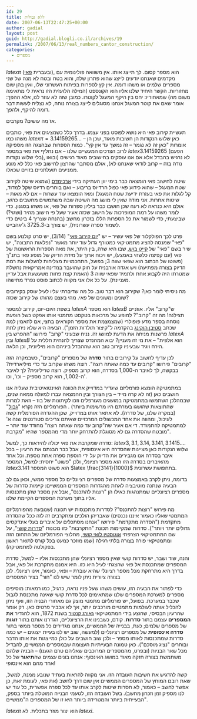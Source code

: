 ```yaml
---
id: 29
title: ללא גבולות
date: 2007-06-13T22:47:25+00:00
author: gadial
layout: post
guid: http://gadial.blogli.co.il/archives/19
permalink: /2007/06/13/real_numbers_cantor_construction/
categories:
  - מספרים
---
```

$latex \pi$ (ובעברית [פאי](http://he.wikipedia.org/wiki/%D7%A4%D7%90%D7%99)), הוא מספר קסום. לך תייצג אותו. אין משוואה פולינומית עם מקדמים שאנחנו יודעים לייצג שהוא פתרון שלה, והוא בטח ובטח לא מנה של שני מספרים שלמים או משהו דומה. אין קץ לספרות בפיתוח העשרוני שלו, ואין בהן שום מחזוריות. הקשר היחיד שלנו אליו הוא הקונספט (המילה הלועזית הזו נראית לי מתאימה משום מה) שמאחוריו: יחס בין היקף המעגל לקוטרו. כמובן שזה לא עוזר לנו, אלא ההפך: אומר שאם את קוטר המעגל אנחנו מסוגלים לייצג בצורה נוחה, לא נצליח לעשות דבר דומה להיקף, ולהפך.

אז מה עושים? מקרבים.

תעשיית קירוב פאי היא נושא לפוסט בפני עצמו. בדרך כלל כשמציגים את פאי, כותבים משהו כמו $latex \pi=3.14159265\dots$ &#8211; כאן שלוש הנקודות הן חשובות מאוד, שכן הן אומרות "כאן זה לא נגמר &#8211; זה נמשך עד אין קץ". כמות הספרות שבהצגה הזו מספיקה לרוב הצרכים המעשיים שלנו &#8211; אם נחליף את פאי במספר $latex 3.14159265$ (הפעם בלי שלוש נקודות), לא נרגיש בהבדל אלא אם אנו עוסקים בחישובים מאוד רגישים (ובואו נודה בזה &#8211; קרוב לודאי שאנחנו לא), אולם מסתבר שהרצון לחישוב פאי כלל לא מונע ממניעים תועלתניים בזויים שכאלו.

שיטה לחישוב פאי הומצאה כבר בימי יוון העתיקה בידי [ארכימדס](http://he.wikipedia.org/wiki/%D7%90%D7%A8%D7%9B%D7%99%D7%9E%D7%93%D7%A1) (שמצא שיטה לקירוב שטח המעגל &#8211; שהוא כידוע פאי כפול הרדיוס בריבוע &#8211; ואם בוחרים רדיוס שקל למדוד, קל לגלות את פאי בעזרת ידיעת שטח המעגל) ומאז הומצאו עוד עשרות &#8211; אם לא מאות &#8211; שיטות אחרות. אני מודה שאין לי מושג מה השיטה שבה משתמשים מחשבים כרגע, אולם היא כנראה לא רעה שכן חושבו כבר ביליון ספרות של פאי, או משהו בסגנון. כדי לומר משהו על רמת המופרכות של חישוב שכזה אעיר שעל פי חישוב מהיר (ושגוי?) שביצעתי, כדי לשמור את כל הספרות הללו בזכרון מחשב (בהנחה שצריך 4 ביטים כדי לשמור ספרה עשרונית), יש צורך ב-3725.3 ג'יגהבייט.

פרט לכך הפולקלור של פאי עשיר &#8211; יש "[יום קירוב פאי](http://he.wikipedia.org/wiki/%D7%99%D7%95%D7%9D_%D7%A7%D7%99%D7%A8%D7%95%D7%91_%D7%A4%D7%90%D7%99)" (3/14), יש סרט קולנוע בשם "פאי" שמנסה להציג מתמטיקאי כמטורף גדול עוד יותר מאשר "נפלאות התבונה", יש שיר בשם "פאי" של [קייט בוש](http://he.wikipedia.org/wiki/%D7%A7%D7%99%D7%99%D7%98_%D7%91%D7%95%D7%A9), שבו היא שרה, בין היתר, את מאה הספרות הראשונות של פאי (עם קפיצה כלשהי באמצע), יש ויכוח ארוך על מידת הדיוק של מופע פאי בתנ"ך (פשוטו של הכתוב הוא שפאי שווה 3; בפועל, התחכמויות מצליחות להעלות את רמת הדיוק בצורה מפתיעה) ויש אגדה אורבנית על חוק שהועבר במדינה אמריקאית נחשלת שמטרתו היה לקבוע אחת ולתמיד שפאי שווה 3 (האמת קצת פחות משעשעת אבל עדיין מעניינת). על כל אלו אני מקווה לכתוב פוסט נפרד מתישהו.

מה ניסיתי לומר כאן? שקירוב הוא דבר טוב. כל מה שדיברתי עליו לעיל עוסק בקירובים שונים ומשונים של פאי. מהי בעצם מהותו של קירוב שכזה?

בשפת היום-יום, קירוב למספר $latex A$ הוא מספר $latex B$ ש"קרוב" אליו. אוזניים תצילנה! מה זה "קרוב"? למופע של מרכאות בטקסט מתמטי אותו אפקט כשל הופעת נוסחה בספר מדע פופולרי (שמצמצמת את מספר הקוראים בחצי, אם להאמין למה שכתב [סטיבן הוקינג](http://he.wikipedia.org/wiki/%D7%A1%D7%98%D7%99%D7%91%D7%9F_%D7%94%D7%95%D7%A7%D7%99%D7%A0%D7%92) בהקדמה ל"קיצור תולדות הזמן"). הבעיה היא שלא ניתן לתת פרשנות מניחה את הדעת למושג זה. נניח שבעיני "קרוב" פירושו "ההפרש בין $latex A$ ובין $latex B$ הוא אלפית" &#8211; את מי זה מעניין? יבוא המהנדס שצריך להנחית חללית על הירח ויגיד שבעיניו קירוב טוב הוא שההבדל ביניהם הוא מיליונית, וכן הלאה.

לכן עדיף לחשוב על קירובים בתור **סדרה** של מספרים "קרובים", כשבמקרה הזה "קרובים" פירושו "קרובים עד כמה שאתה רוצה". רוצה משהו שקרוב עד כדי מיליארדית? בבקשה, לך לאיבר ה-1,000 בסדרה, הוא קרוב מספיק. רוצה טריליונית? לך לאיבר ה-1,002, הוא קרוב מספיק &#8211; וכו', וכו'.

במתמטיקה הומצא פורמליזם שיגדיר במדוייק את הכוונה האינטואיטיבית שעליה אנו חושבים כאן (זה לא קרה מייד &#8211; בין הצורך ובין ההמצאה עברו למעלה ממאה שנים, שבמהלכן השתמשו במתמטיקה במושגים מעורפלים וזכו לקיתונות של בוז &#8211; וזאת למרות שהתוצאות שהושגו בעזרתם היו מרשימות ביותר) . הפורמליזם הזה נקרא "[גבול](http://he.wikipedia.org/wiki/%D7%92%D7%91%D7%95%D7%9C_%28%D7%9E%D7%AA%D7%9E%D7%98%D7%99%D7%A7%D7%94%29)" (במקרה שלנו, של סדרה). לא אתאר אותו במדוייק, שכן ההגדרה הפורמלית קשה לעיכול, ומהווה את אחד המכשולים המרכזיים שאיתם צריכים סטודנטים שנה א' למתמטיקה להתמודד. די אם אעיר שה"קרוב עד כמה שאתה רוצה" מחודד עוד יותר &#8211; מובטח שהסדרה גם לא מסוגלת להתרחק יותר מדי מהמספר שהיא "מקרבת".

סדרה שמקרבת את פאי יכולה להיראות כך, למשל: $latex 3, 3.1, 3.14, 3.141,3.1415\dots$. שלוש הנקודות כאן מציינות שהסדרה היא אינסופית, אבל כבר הבנתם את הרעיון &#8211; בכל איבר בסדרה אנו מגבירים את הדיוק על ידי הוספת ספרה אחת נוספת. וכל אחד מהאיברים בסדרה הזו הוא מספר רציונלי, ולכן "פשוט" יחסית: למשל, המספר $latex 3.141$ הוא פשוט המספר $latex \frac{3141}{1000}$ בתחפושת עשרונית.

בדומה, ניתן לקרב באמצעות סדרה של מספרים רציונליים כל מספר ממשי, וכאן גם לב הבעיה שנתנה מוטיבציה לאחת מהגדרות המספרים הממשיים: קיימות סדרות של מספרים רציונליים שמתנהגות כאילו הן "רוצות להתכנס", אבל אין מספר שהן מתכנסות אליו בתוך מערכת המספרים הקיימת שלנו.

מה פירוש "רוצות להתכנס"? לסדרות מתכנסות יש תכונה (שנובעת מהפורמליזם המתמטי שאליו כאמור איננו נכנסים) שאבריהן הולכים ומתקרבים זה לזה ככל שהסדרה מתקדמת ("הסדרה מתקדמת" פירושו "אנחנו מסתכלים על איברים בעלי אינדקסים גדולים יותר ויותר"). סדרות שמקיימות תכונת "התקרבות" כזו מכונות "[סדרות קושי](http://he.wikipedia.org/wiki/%D7%A1%D7%93%D7%A8%D7%AA_%D7%A7%D7%95%D7%A9%D7%99)", על שם המתמטיקאי הצרפתי [אוגוסטין לואי קושי](http://he.wikipedia.org/wiki/%D7%90%D7%95%D7%92%D7%95%D7%A1%D7%98%D7%99%D7%9F_%D7%9C%D7%95%D7%90%D7%99_%D7%A7%D7%95%D7%A9%D7%99), מחלוצי הפורמליזם של התחום הזה ומתמטיקאי פורה בצורה בלתי רגילה (שמו מוזכר כמעט בכל קורס לתואר ראשון בפקולטה למתמטיקה).

והנה, שוד ושבר, יש סדרות קושי שאין מספר רציונלי שהן מתכנסות אליו &#8211; למשל, סדרת המספרים שמתכנסת אל פאי שהצגתי לעיל היא כזו. היא אמנם מתקרבת אל פאי, אבל בדרך היא מתרחקת מכל מספר רציונלי שהיא עוברת &#8211; ופאי, כאמור, אינו רציונלי. לכן בצורה ציורית ניתן לומר שיש לנו "חור" בציר המספרים

כדי לפתור את הבעיה הזו, עושים משהו שעל פניו נראה, כרגיל, כמו רמאות: מוסיפים מספרים למערכת המספרים שלנו שמתאימים לכל סדרת קושי שאינה מתכנסת לגבול שכבר במערכת. בפועל, יש פורמליזם מתמטי מוצק גם מאחורי הבניה הזו, ואף ניתן להכליל אותה לעולמות מתמטיים מורכבים יותר, אך לא אכביר פרטים כאן. רק אומר שהרעיון הבסיסי, שהוצע בידי המתמטיקאי [גאורג קנטור](http://he.wikipedia.org/wiki/%D7%92%D7%90%D7%95%D7%A8%D7%92_%D7%A7%D7%A0%D7%98%D7%95%D7%A8) בשנת 1872, הוא להגדיר **את המספרים** עצמם בתור **סדרות**. קודם, כשבנינו את הרציונליים, הגדרנו אותם בתור **זוגות** של מספרים שלמים; כעת, בבנייה של הממשיים, אנחנו מגדירים כל מספר ממשי בתור **סדרה אינסופית** של מספרים רציונליים (למעשה, שוב יש לנו בעיית ייצוגים &#8211; יש כמה סדרות שמתכנסות לאותו מספר &#8211; ולכן שוב חושבים על כולן כמייצגות את אותו הדבר ובוחרים "נציג מוסכם"). כאן טמונה הבעייתיות העצומה שבמספרים הממשיים, להבדיל מכל שאר הבניות (ובפרט, מהמספרים המרוכבים שאליהם טרם הגענו) &#8211; הבניה שלהם משתמשת בצורה חזקה מאוד במושג האינסוף: אנחנו בונים עצמים שה**תיאור** של כל אחד מהם הוא אינסופי!

קשה להדגיש את חשיבות העובדה הזו. אני מקווה להראות בעתיד שנובע ממנה, למשל, שאת רובם המוחץ של המספרים הממשיים אין שום דרך לחשב (את פאי, לעומת זאת, כן אפשר לחשב &#8211; כאמור, לא חסרות שיטות לקרב אותו עד לכל ספרה אפשרית, כל עוד יש לנו מספיק זמן וזכרון מחשב). בשל העובדה הזו, לטעמי הבנייה המוטלת ביותר בספק, הבעייתית ביותר והמטרידה ביותר היא זו של המספרים ה"ממשיים".

$latex \pi$ הוא יצור מוזר בתכלית. לא $latex i$.